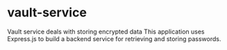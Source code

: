 # vault-service
Vault service deals with storing encrypted data
This application uses Express.js to build a backend service for retrieving and storing passwords.
